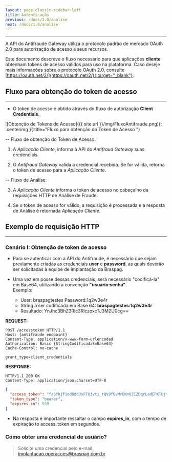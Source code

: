 ```yaml
---
layout: page-classic-sidebar-left
title: Autenticação
previous: /docs/1.0/analise
next: /docs/1.0/analise
---
```

---

A API do Antifraude Gateway utiliza o protocolo padrão de mercado OAuth 2.0 para autorização de acesso a seus recursos. 

Este documento descreve o fluxo necessário para que aplicações **cliente** obtenham tokens de acesso válidos para uso na plataforma. Caso deseje mais informações sobre o protocolo OAuth 2.0, consulte [https://oauth.net/2/](https://oauth.net/2/){:target="_blank"}.  

## Fluxo para obtenção do token de acesso  
----------------------------------------------

* O token de acesso é obtido através do fluxo de autorização **Client Credentials**.

![Obtenção de Tokens de Acesso]({{ site.url }}/img/FluxoAntifraude.png){: .centerimg }{:title="Fluxo para obtenção do Token de Acesso "}

-- Fluxo de obtenção do Token de Acesso:

1. A *Aplicação Cliente*, informa à API do *Antifraud Gateway* suas credenciais.  

2. O *Antifraud Gateway* valida a credencial recebida. Se for válida, retorna o token de acesso para a *Aplicação Cliente*.  

-- Fluxo de Análise:

3. A *Aplicação Cliente* informa o token de acesso no cabeçalho da requisições HTTP de Análise de Fraude.   

4. Se o token de acesso for válido, a requisição é processada e a resposta de Análise é retornada *Aplicação Cliente*.



## Exemplo de requisição HTTP  
----------------------------------------------

### Cenário I: Obtenção de token de acesso  

* Para se autenticar com a API do Antifraude, é necessário que sejam previamente criadas as credenciais **user** e **password**, as quais deverão ser solicitadas à equipe de implantação da Braspag.

* Uma vez em posse dessas credenciais, será necessário "codificá-la" em  Base64, utilizando a convenção **"usuario:senha"**.
<br/>Exemplo:

    * User: braspagtestes Password:1q2w3e4r
    * String  a ser codificada em Base 64: **braspagtestes:1q2w3e4r**
    * Resultado: YnJhc3BhZ3Rlc3RlczoxcTJ3M2U0cg==

**REQUEST:**  

``` http
POST /accesstoken HTTP/1.1
Host: {antifraude endpoint}
Content-Type: application/x-www-form-urlencoded
Authorization: Basic {StringCodificadaEmBase64}
Cache-Control: no-cache

grant_type=client_credentials
```

**RESPONSE:**  

``` http
HTTP/1.1 200 OK
Content-Type: application/json;charset=UTF-8
```
``` json
{
  "access_token": "faSYkjfiod8ddJxFTU3vti_rQV9fGvMrBNn0ZIZDqrLadEPKTUjt6ZPJSnNHtvOoJ6KO6gakgeyXNmSxFYHx7Y_-OCf8zgzILTVzCN5G1WTBWOKZHt-RknkmQLOgA882pWhC1gtOIQoq2tFX6-1VhOqsSCrdI3cUa2HolbGkxZWZMTPOl4Jzuy6ejo_USCMBNPqzvinchS0M33Bi8PiWMYwdpAbvwAe_nhIKNGmsAG6s7PTgWc2RksG6DaX8exdjvlGE9CMADq5LeM4JJ-BguZoHAP3yDBVZpe_DzI3JOrAYv0yzToBllPIMmq6CY-V8GJmckWByOGooBKr6COkZ1R9NPg2bvruYEC3g8hzKloUG21CD5r_la-t-0FvGHHY-8L7cKGybLidIYtw5aWOUgO2Aq0YScEnj1byDAsY6ROMnnzLrywkqscsf5xJACJwBmmEggHRyTVMY1-oOzmH6B2GNtC621i2XQ-8U6KVx9qD0R4qdWRn__AFatL7miTthMfO_PO2HWdDX_xD0i0jqcw",
  "token_type": "bearer",
  "expires_in": 599
}
```
 
 * Na resposta é importante ressaltar o campo **expires_in**, com  o tempo de expiração to access_token em segundos.

### Como obter uma credencial de usuário?  

> Solicite uma credencial pelo e-mail [implantacao.operacoes@braspag.com.br](mailto:implantacao.operacoes@braspag.com.br)
